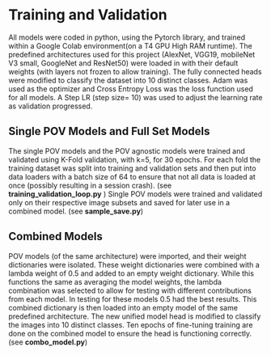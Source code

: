 # Training and Validation
All models were coded in python, using the Pytorch library, and trained within a Google Colab environment(on a T4 GPU High RAM runtime). The predefined architectures used for this project (AlexNet, VGG19, mobileNet V3 small, GoogleNet and ResNet50) were loaded in with their default weights (with layers not frozen to allow training). The fully connected heads were modified to classify the dataset into 10 distinct classes. Adam was used as the optimizer and Cross Entropy Loss was the loss function used for all models. A Step LR (step size= 10) was used to adjust the learning rate as validation progressed.
## Single POV Models and Full Set Models

The single POV models and the POV agnostic models were trained and validated using K-Fold validation, with k=5, for 30 epochs. For each fold the training dataset was split into training and validation sets and then put into data loaders with a batch size of 64 to ensure that not all data is loaded at once (possibly resulting in a session crash). (see **training_validation_loop.py** )
Single POV models were trained and validated only on their respective image subsets and saved for later use in a combined model. (see **sample_save.py**)
## Combined Models

POV models (of the same architecture) were imported, and their weight dictionaries were isolated. These weight dictionaries were combined with a lambda weight of 0.5 and added to an empty weight dictionary. While this functions the same as averaging the model weights, the lambda combination was selected to allow for testing with different contributions from each model. In testing for these models 0.5 had the best results. This combined dictionary is then loaded into an empty model of the same predefined architecture. The new unified model head is modified to classify the images into 10 distinct classes. Ten epochs of fine-tuning training are done on the combined model to ensure the head is functioning correctly. (see **combo_model.py**)

